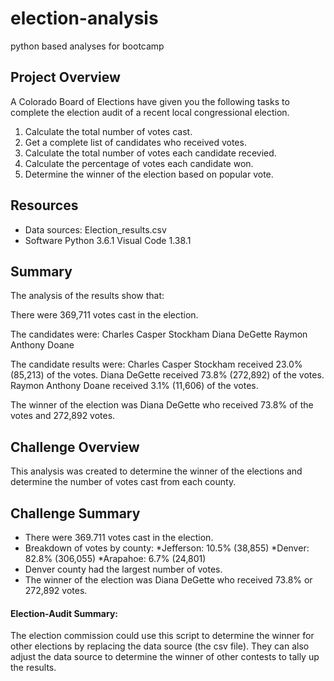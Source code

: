 # election-analysis
python based analyses for bootcamp

## Project Overview
A Colorado Board of Elections have given you the following tasks to complete the election audit of a recent local congressional election.

1. Calculate the total number of votes cast. 
2. Get a complete list of candidates who received votes.
3. Calculate the total number of votes each candidate recevied.
4. Calculate the percentage of votes each candidate won. 
5. Determine the winner of the election based on popular vote.

## Resources
- Data sources: Election_results.csv
- Software Python 3.6.1 Visual Code 1.38.1 

## Summary

The analysis of the results show that: 

There were 369,711 votes cast in the election. 

The candidates were: 
Charles Casper Stockham
Diana DeGette
Raymon Anthony Doane

The candidate results were: 
Charles Casper Stockham received 23.0% (85,213) of the votes.
Diana DeGette received 73.8% (272,892) of the votes.
Raymon Anthony Doane received 3.1% (11,606) of the votes.

The winner of the election was Diana DeGette who received 73.8% of the votes and 272,892 votes. 

## Challenge Overview
This analysis was created to determine the winner of the elections and determine the number of votes cast from each county.
## Challenge Summary
- There were 369.711 votes cast in the election. 
- Breakdown of votes by county:
   *Jefferson: 10.5% (38,855)
   *Denver: 82.8% (306,055)
   *Arapahoe: 6.7% (24,801)
- Denver county had the largest number of votes. 
- The winner of the election was Diana DeGette who received 73.8% or 272,892 votes.

#### Election-Audit Summary: 
The election commission could use this script to determine the winner for other elections by replacing the data source (the csv file). 
They can also adjust the data source to determine the winner of other contests to tally up the results. 
